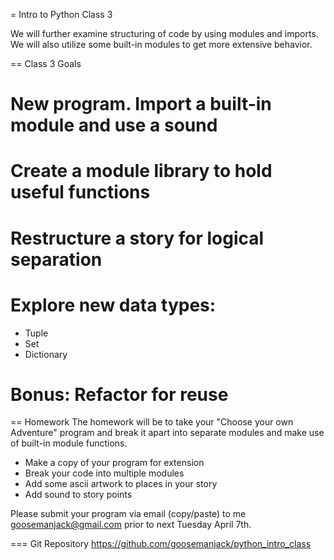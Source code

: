 = Intro to Python Class 3

We will further examine structuring of code by using modules and imports. We will also utilize some built-in modules to get more extensive behavior.

== Class 3 Goals

# New program. Import a built-in module and use a sound
# Create a module library to hold useful functions
# Restructure a story for logical separation
# Explore new data types:
  * Tuple
  * Set
  * Dictionary
# Bonus: Refactor for reuse

== Homework
The homework will be to take your "Choose your own Adventure" program and break it apart into separate modules and make use of built-in module functions.

* Make a copy of your program for extension
* Break your code into multiple modules
* Add some ascii artwork to places in your story
* Add sound to story points

Please submit your program via email (copy/paste) to me goosemanjack@gmail.com prior to next Tuesday April 7th.

=== Git Repository
https://github.com/goosemanjack/python_intro_class
